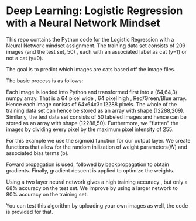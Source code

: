 # Deep Learning: Logistic Regression with a Neural Network Mindset
This repo contains the Python code for the Logistic Regression with a Neural Network mindset assignment. The training data set consists of 209 images (and the test set, 50) , each with an associated label as cat (y=1) or not a cat (y=0). 

The goal is to predict which images are cats based off the image files.

The basic process is as follows:

Each image is loaded into Python and transformed first into a (64,64,3) numpy array. That is a 64 pixel wide , 64 pixel high , Red/Green/Blue array. Hence each image conists of 64x64x3=12288 pixels. The whole of the training data set can hence be stored as an array with shape (12288,209). Similarly, the test data set consists of 50 labeled images and hence can be stored as an array with shape (12288,50). Furthermore, we "flatten" the images by dividing every pixel by the maximum pixel intensity of 255.

For this example we use the sigmoid function for our output layer. We create functions that allow for the random inilization of weight parameters(W) and associated bias terms (b).

Foward propagation is used, followed by backpropagation to obtain gradients. Finally, gradient descent is applied to optimize the weights. 

Using a two layer neural network gives a high training accuracy , but only a 68% accuracy on the test set.
We improve by using a larger network to 80% accuracy on the training set.

You can test this algorithm by uploading your own images as well, the code is provided for that.
